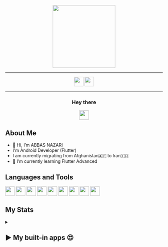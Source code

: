 



<div align="center">
<img height="200" src="https://user-images.githubusercontent.com/49541849/186910753-fc02e398-821e-4109-84db-6056710892de.gif">
</div>

---

<div align="center">
<a href="https://www.facebook.com/ABBASNAZARI.AF"><img height="30" src="https://user-images.githubusercontent.com/49541849/186905140-5676213b-fbaf-4669-81e8-3be5ea344a14.png"></a>
<a href="https://www.linkedin.com/in/abbas-nazari-0b6ba91ab/"><img height="30" src="https://user-images.githubusercontent.com/49541849/186904735-8800515b-d859-4cc4-abbb-86cd30f7c935.svg"></a>
</div>

---

<div align="center">
    <h3  display="inline">Hey there</h3>
    <img display="inline" height="30" src="https://user-images.githubusercontent.com/49541849/186905599-0f7b0863-5d0e-4103-922f-fee4110a7b3d.gif">
</div>



##  **About Me**


- 👋 Hi, I’m ABBAS NAZARI
- I'm Android Developer (Flutter)
- I am currently migrating from Afghanistan🇦🇫 to Iran🇮🇷
- 🌱 I’m currently learning Flutter Advanced

##  **Languages and Tools**



<img height="30" src="https://user-images.githubusercontent.com/49541849/186938240-e2851fdf-efe9-4a41-9c37-f63c32b6cdce.png"></a>
<img height="30" src="https://user-images.githubusercontent.com/49541849/186938351-670f6301-1250-401e-ac38-eb0bf12c7ed8.png"></a>
<img height="30" src="https://user-images.githubusercontent.com/49541849/186938644-39f453ba-cab5-466d-ac0f-92114278a4a3.png"></a>
<img height="30" src="https://user-images.githubusercontent.com/49541849/186938708-50185a4a-d48b-43d2-a160-67e8dd9c3ac1.png"></a>
<img height="30" src="https://user-images.githubusercontent.com/49541849/186938784-e4c8c18f-892e-45ec-aedf-955928c5cc88.png"></a>
<img height="30" src="https://user-images.githubusercontent.com/49541849/186938922-bd72d967-fb5d-4605-9339-5865c76be4c8.png"></a>
<img height="30" src="https://user-images.githubusercontent.com/49541849/186938978-af7962fa-e170-4a47-b48d-b02cf5400641.png"></a>
<img height="30" src="https://user-images.githubusercontent.com/49541849/200158927-33d8d40f-053a-47f9-bba2-f0d347bebcfb.svg"></a>
<img height="30" src="https://user-images.githubusercontent.com/49541849/201913503-9421b7f8-3f0e-4632-9add-611b0d6c1b98.png"></a>
<!-- <img height="30" src=""></a> -->




##  **My Stats**

    
<details><summary><h2>▶️ My built-in apps 😍</h2></summary>
 
| Application Name  | Application Icon |  Desc |  App installed|
| ----------------- | ---------------- | ----- | ------------- |
| bioshick      |<a href="https://play.google.com/store/apps/details?id=com.arianadevelopers.shick.bio"> <p align="center"> <img height="50" src="https://user-images.githubusercontent.com/49541849/186931643-ca6282d1-f351-426b-a00a-6ccdce8fcf95.png"></p></a>   | A program almost similar to a social network with special features  | ***+100k*** |
| roman sara    | <a href="https://play.google.com/store/apps/details?id=com.romanyalda.maa"><p align="center"><img height="50" src="https://user-images.githubusercontent.com/49541849/186931920-acbd3657-6c68-40fe-8516-8da86180da58.png"></p></a>   | The novel book has different parts <br> This program is not just a simple book. In this program, the store feature is included to buy books | ***+100k*** |
|   dehkade     | <a href="https://play.google.com/store/apps/details?id=af.arianadeveloper.dehkade.roman.dehkadaroman"><p align="center"><img height="50" src="https://user-images.githubusercontent.com/49541849/186932086-03140a63-7236-4c2d-9355-be45c08891c8.png"></p> </a>  | The novel book has different parts <br> and working with AdMob ads and other advertising networks | ***+10k*** |
|  cinemo       | <a href="https://play.google.com/store/apps/details?id=com.arianadeveloper.world.unmovie"><p align="center"> <img height="50" src="https://user-images.githubusercontent.com/49541849/186932144-8e90e4ea-416b-428c-8e25-454e5fde374c.png"></p></a>  | The infinity of movies and series | ***+1k*** |
|  sarai shahza | <a href="https://play.google.com/store/apps/details?id=af.arianadevelopers.sarai.shahzada"><p align="center"><img height="50" src="https://user-images.githubusercontent.com/49541849/186932215-aca7df15-ee65-427e-8171-677cf8f370e3.png"></p></a>   | A program to view currency rates in Afghanistan and the ability to convert currency rates | ***+10k*** |
|  Af News      | <a href="https://play.google.com/store/apps/details?id=af.arianadevelopers.newsafghanistan"><p align="center"><img height="50" src="https://user-images.githubusercontent.com/49541849/186932298-7e189773-e7ca-4b82-b819-100aa312e92d.png"></p></a>  | A program that broadcasts and covers new news in Afghanistan | ***+10k*** |



<!---
abbasnazari-0/abbasnazari-0 is a ✨ special ✨ repository because its `README.md` (this file) appears on your GitHub profile.
You can click the Preview link to take a look at your changes.
--->

